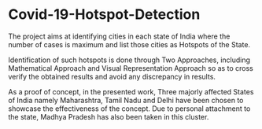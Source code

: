 # Covid-19-Hotspot-Detection

The project aims at identifying cities in each state of India where the number of cases is maximum and list those cities as Hotspots of the State. 

Identification of such hotspots is done through Two Approaches, including Mathematical Approach and Visual Representation Approach so as to cross verify the obtained results and avoid any discrepancy in results.

As a proof of concept, in the presented work, Three majorly affected States of India namely Maharashtra, Tamil Nadu and Delhi have been chosen to showcase the effectiveness of the concept. Due to personal attachment to the state, Madhya Pradesh has also been taken in this cluster.
